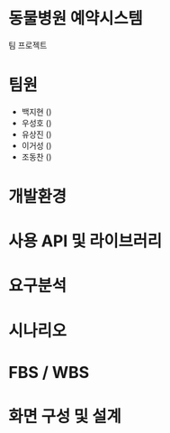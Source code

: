 # 동물병원 예약시스템
팀 프로젝트

# 팀원
- 백지현 ()
- 우성호 ()
- 유상진 ()
- 이거성 ()
- 조동찬 ()

# 개발환경

# 사용 API 및 라이브러리

# 요구분석

# 시나리오

# FBS / WBS

# 화면 구성 및 설계
